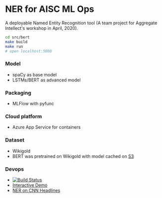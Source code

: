 # NER for AISC ML Ops 

A deployable Named Entity Recognition tool (A team project for Aggregate Intellect's workshop in April, 2020). 

```bash
cd src/bert
make build
make run
# open localhost:5000
```

### Model
- spaCy as base model
- LSTMs/BERT as advanced model

### Packaging
- MLFlow with pyfunc

### Cloud platform
- Azure App Service for containers

### Dataset
- Wikigold
- BERT was pretrained on Wikigold with model cached on [S3](https://github.com/ditadi/ner/blob/master/src/bert/Dockerfile#L54)

### Devops
- [![Build Status](https://dev.azure.com/ditadi/ner/_apis/build/status/ditadi.ner?branchName=master)](https://dev.azure.com/ditadi/ner/_build/latest?definitionId=1&branchName=master)
- [Interactive Demo](https://bertmodel-ner.azurewebsites.net/)
- [NER on CNN Headlines](https://bertmodel-ner.azurewebsites.net/headlines)
